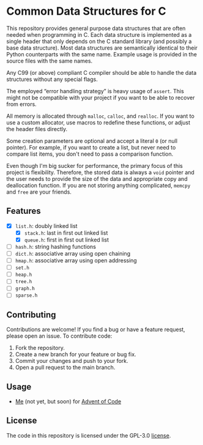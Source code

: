 # Common Data Structures for C

This repository provides general purpose data structures that are often needed when programming in
C. Each data structure is implemented as a single header that only depends on the C standard library
(and possibly a base data structure). Most data structures are semantically identical to their
Python counterparts with the same name. Example usage is provided in the source files with the same
names.

Any C99 (or above) compliant C compiler should be able to handle the data structures without any
special flags.

The employed “error handling strategy” is heavy usage of `assert`. This might not be compatible with
your project if you want to be able to recover from errors.

All memory is allocated through `malloc`, `calloc`, and `realloc`. If you want to use a custom
allocator, use macros to redefine these functions, or adjust the header files directly.

Some creation parameters are optional and accept a literal `0` (or null pointer). For example, if
you want to create a list, but never need to compare list items, you don't need to pass a comparison
function.

Even though I'm big sucker for performance, the primary focus of this project is flexibility.
Therefore, the stored data is always a `void` pointer and the user needs to provide the size of the
data and appropriate copy and deallocation function. If you are not storing anything complicated,
`memcpy` and `free` are your friends.

## Features

- [x] `list.h`: doubly linked list
    - [x] `stack.h`: last in first out linked list
    - [x] `queue.h`: first in first out linked list
- [ ] `hash.h`: string hashing functions
- [ ] `dict.h`: associative array using open chaining
- [ ] `hmap.h`: associative array using open addressing
- [ ] `set.h`
- [ ] `heap.h`
- [ ] `tree.h`
- [ ] `graph.h`
- [ ] `sparse.h`

## Contributing

Contributions are welcome! If you find a bug or have a feature request, please open an issue. To
contribute code:

1. Fork the repository.
2. Create a new branch for your feature or bug fix.
3. Commit your changes and push to your fork.
4. Open a pull request to the main branch.

## Usage

- [Me](https://github.com/hheinzer/advent-of-code-c) (not yet, but soon) for [Advent of
  Code](https://adventofcode.com/)


## License

The code in this repository is licensed under the GPL-3.0 [license](LICENSE).
